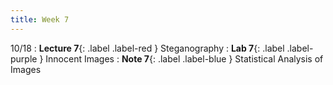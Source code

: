 ```yaml
---
title: Week 7
---
```


10/18
: **Lecture 7**{: .label .label-red } Steganography
: **Lab 7**{: .label .label-purple } Innocent Images
: **Note 7**{: .label .label-blue } Statistical Analysis of Images

